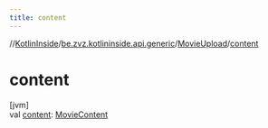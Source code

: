 ```yaml
---
title: content
---
```

//[KotlinInside](../../../index.html)/[be.zvz.kotlininside.api.generic](../index.html)/[MovieUpload](index.html)/[content](content.html)



# content



[jvm]\
val [content](content.html): [MovieContent](../../be.zvz.kotlininside.api.type.content/-movie-content/index.html)




